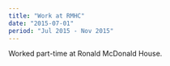 ```yaml
---
title: "Work at RMHC"
date: "2015-07-01"
period: "Jul 2015 - Nov 2015"
---
```


Worked part-time at Ronald McDonald House.